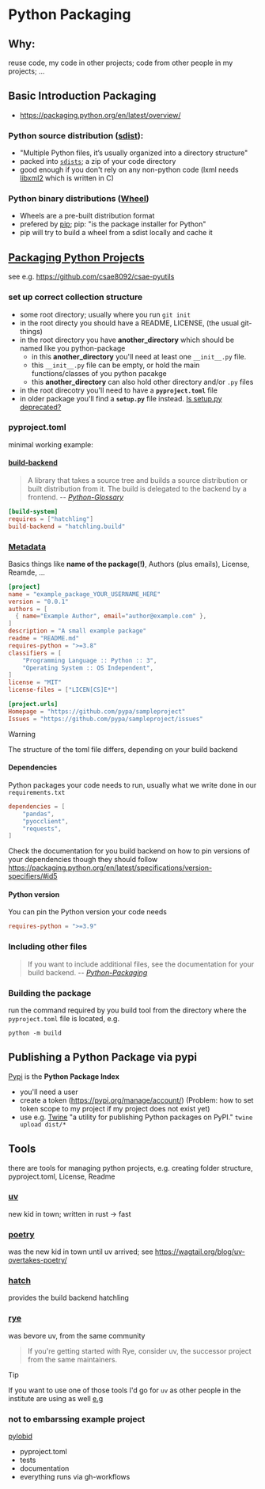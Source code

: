 # Python Packaging

## Why:

reuse code, my code in other projects; code from other people in my projects; ...

## Basic Introduction Packaging
* https://packaging.python.org/en/latest/overview/

### Python source distribution ([sdist](https://packaging.python.org/en/latest/glossary/#term-Distribution-Package)):
* "Multiple Python files, it’s usually organized into a directory structure"
* packed into [`sdists`](); a zip of your code directory
* good enough if you don't rely on any non-python code (lxml needs [libxml2](https://gitlab.gnome.org/GNOME/libxml2) which is written in C)

### Python binary distributions ([Wheel](https://packaging.python.org/en/latest/glossary/#term-Wheel))

* Wheels are a pre-built distribution format
* prefered by [pip](https://github.com/pypa/pip); pip: "is the package installer for Python"
* pip will try to build a wheel from a sdist locally and cache it


## [Packaging Python Projects](https://packaging.python.org/en/latest/tutorials/packaging-projects/)

see e.g. https://github.com/csae8092/csae-pyutils

### set up correct collection structure
* some root directory; usually where you run `git init`
* in the root directy you should have a README, LICENSE, (the usual git-things)
* in the root directory you have **another_directory**  which should be named like you python-package
  * in this **another_directory** you'll need at least one `__init__.py` file.
  * this `__init__.py` file can be empty, or hold the main functions/classes of you python pacakge
  * this **another_directory** can also hold other directory and/or `.py` files
* in the root direcotry you'll need to have a **`pyproject.toml`** file
* in older package you'll find a **`setup.py`** file instead. [Is setup.py deprecated?](https://packaging.python.org/en/latest/discussions/setup-py-deprecated/#setup-py-deprecated)

### pyproject.toml

minimal working example:

#### [build-backend](https://packaging.python.org/en/latest/tutorials/packaging-projects/#choosing-a-build-backend)

> A library that takes a source tree and builds a source distribution or built distribution from it. The build is delegated to the backend by a frontend.
> -- <cite>[Python-Glossary](https://packaging.python.org/en/latest/glossary/#term-Build-Backend)</cite>

```toml
[build-system]
requires = ["hatchling"]
build-backend = "hatchling.build"
```
### [Metadata](https://packaging.python.org/en/latest/tutorials/packaging-projects/#configuring-metadata)

Basics things like **name of the package(!)**, Authors (plus emails), License, Reamde, ...

```toml
[project]
name = "example_package_YOUR_USERNAME_HERE"
version = "0.0.1"
authors = [
  { name="Example Author", email="author@example.com" },
]
description = "A small example package"
readme = "README.md"
requires-python = ">=3.8"
classifiers = [
    "Programming Language :: Python :: 3",
    "Operating System :: OS Independent",
]
license = "MIT"
license-files = ["LICEN[CS]E*"]

[project.urls]
Homepage = "https://github.com/pypa/sampleproject"
Issues = "https://github.com/pypa/sampleproject/issues"
```
> [!WARNING]  
> The structure of the toml file differs, depending on your build backend

#### Dependencies
Python packages your code needs to run, usually what we write done in our `requirements.txt`
```toml
dependencies = [
    "pandas",
    "pyocclient",
    "requests",
]
```
Check the documentation for you build backend on how to pin versions of your dependencies though they should follow https://packaging.python.org/en/latest/specifications/version-specifiers/#id5

#### Python version
You can pin the Python version your code needs
```toml
requires-python = ">=3.9"
```

### Including other files
> If you want to include additional files, see the documentation for your build backend.
> -- <cite>[Python-Packaging](https://packaging.python.org/en/latest/tutorials/packaging-projects/#including-other-files)</cite>


### Building the package

run the command required by you build tool from the directory where the `pyproject.toml` file is located, e.g. 
```shell
python -m build
```

## Publishing a Python Package via pypi

[Pypi](https://pypi.org/) is the **Python Package Index**

* you'll need a user
* create a token (https://pypi.org/manage/account/) (Problem: how to set token scope to my project if my project does not exist yet)
* use e.g. [Twine](https://pypi.org/project/twine/) "a utility for publishing Python packages on PyPI." `twine upload dist/*`


## Tools

there are tools for managing python projects, e.g. creating folder structure, pyproject.toml, License, Readme

### [uv](https://docs.astral.sh/uv/)
new kid in town; written in rust -> fast

### [poetry](https://python-poetry.org/)
was the new kid in town until uv arrived; see https://wagtail.org/blog/uv-overtakes-poetry/

### [hatch](https://hatch.pypa.io/latest/)
provides the build backend hatchling

### [rye](https://rye.astral.sh/)
was bevore uv, from the same community
> If you're getting started with Rye, consider uv, the successor project from the same maintainers.

> [!TIP]  
> If you want to use one of those tools I'd go for `uv` as other people in the institute are using as well [e.g](https://github.com/acdh-oeaw/apis-instance-cookiecutter/commit/5fadae45f2a2a53881ab920f7207bcb0bf7ce611)

### not to embarssing example project

[pylobid](https://github.com/csae8092/pylobid)

* pyproject.toml
* tests
* documentation
* everything runs via gh-workflows